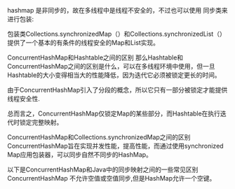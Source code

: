 hashmap 是非同步的，故在多线程中是线程不安全的，不过也可以使用 同步类来进行包装:

包装类Collections.synchronizedMap（）和Collections.synchronizedList（）提供了一个基本的有条件的线程安全的Map和List实现。

   

ConcurrentHashMap和Hashtable之间的区别
那么Hashtable和ConcurrentHashMap之间的区别是什么，可以在多线程环境中使用，但一旦Hashtable的大小变得相当大的性能降低，因为迭代它必须被锁定更长的时间。

由于ConcurrentHashMap引入了分段的概念，所以它只有一部分被锁定才能提供线程安全性. 

总而言之，ConcurrentHashMap仅锁定Map的某些部分，而Hashtable在执行迭代时锁定完整映射。 
 
ConcurrentHashMap和Collections.synchronizedMap之间的区别
ConcurrentHashMap旨在实现并发性能，提高性能，而通过使用synchronized Map应用包装器，可以同步自然不同步的HashMap。
 
以下是ConcurrentHashMap和Java中的同步映射之间的一些常见区别
    ConcurrentHashMap 不允许空值或空值同步,但是HashMap允许一个空键。